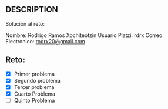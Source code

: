 ## DESCRIPTION

Solución al reto:

Nombre: Rodrigo Ramos Xochiteotzin
Usuario Platzi: rdrx
Correo Electronico: rodrx20@gmail.com

## Reto:

- [x] Primer problema
- [x] Segundo problema
- [x] Tercer problema
- [x] Cuarto Problema
- [ ] Quinto Problema
